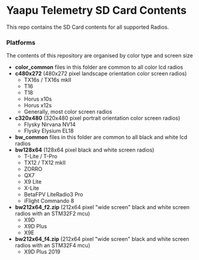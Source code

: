 # Yaapu Telemetry SD Card Contents

This repo contains the SD Card contents for all supported Radios.

### Platforms

The contents of this repository are organised by color type and screen size

- **color_common** files in this folder are common to all color lcd radios
- **c480x272** (480x272 pixel landscape orientation color screen radios)
    - TX16s / TX16s mkII
    - T16
    - T18
    - Horus x10s
    - Horus x12s
    - Generally, most color screen radios
- **c320x480** (320x480 pixel portrait orientation color screen radios)
    - Flysky Nirvana NV14
    - Flysky Elysium EL18
- **bw_common** files in this folder are common to all black and white lcd radios
- **bw128x64** (128x64 pixel black and white screen radios)
    - T-Lite / T-Pro
    - TX12 / TX12 mkII
    - ZORRO
    - QX7
    - X9 Lite
    - X-Lite
    - BetaFPV LiteRadio3 Pro
    - iFlight Commando 8
- **bw212x64_f2.zip** (212x64 pixel "wide screen" black and white screen radios with an STM32F2 mcu)
    - X9D
    - X9D Plus
    - X9E
- **bw212x64_f4.zip** (212x64 pixel "wide screen" black and white screen radios with an STM32F4 mcu)
    - X9D Plus 2019
